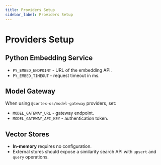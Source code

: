 ```yaml
---
title: Providers Setup
sidebar_label: Providers Setup
---
```


# Providers Setup

## Python Embedding Service
- `PY_EMBED_ENDPOINT` - URL of the embedding API.
- `PY_EMBED_TIMEOUT` - request timeout in ms.

## Model Gateway
When using `@cortex-os/model-gateway` providers, set:
- `MODEL_GATEWAY_URL` - gateway endpoint.
- `MODEL_GATEWAY_API_KEY` - authentication token.

## Vector Stores
- **In-memory** requires no configuration.
- External stores should expose a similarity search API with `upsert` and `query` operations.
